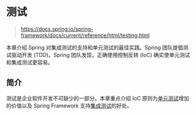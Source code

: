 # 测试

> https://docs.spring.io/spring-framework/docs/current/reference/html/testing.html

本章介绍 Spring 对集成测试的支持和单元测试的最佳实践。Spring 团队提倡测试驱动开发 (TDD)。Spring 团队发现，正确使用控制反转 (IoC) 确实使单元测试和集成测试更容易。

## 简介

测试是企业软件开发不可缺少的一部分。本章重点介绍 IoC 原则为[单元测试](https://docs.spring.io/spring-framework/docs/current/reference/html/testing.html#unit-testing)增加的价值以及 Spring Framework 支持[集成测试](https://docs.spring.io/spring-framework/docs/current/reference/html/testing.html#integration-testing)的好处。